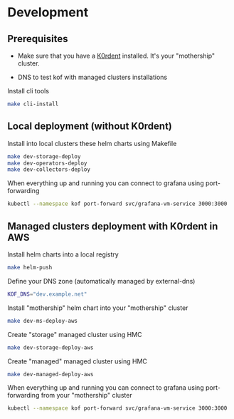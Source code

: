 # Development

## Prerequisites

* Make sure that you have a [K0rdent](https://github.com/K0rdent/kcm/blob/main/docs/dev.md) installed.
It's your "mothership" cluster.

* DNS to test kof with managed clusters installations

Install cli tools

```bash
make cli-install
```

## Local deployment (without K0rdent)

Install into local clusters these helm charts using Makefile

```bash
make dev-storage-deploy
make dev-operators-deploy
make dev-collectors-deploy
```

When everything up and running you can connect to grafana using port-forwarding

```bash
kubectl --namespace kof port-forward svc/grafana-vm-service 3000:3000
```

## Managed clusters deployment with K0rdent in AWS

Install helm charts into a local registry

```bash
make helm-push
```

Define your DNS zone (automatically managed by external-dns)

```bash
KOF_DNS="dev.example.net"
```

Install "mothership" helm chart into your "mothership" cluster


```bash
make dev-ms-deploy-aws
```

Create "storage" managed cluster using HMC

```bash
make dev-storage-deploy-aws
```

Create "managed" managed cluster using HMC

```bash
make dev-managed-deploy-aws
```

When everything up and running you can connect to grafana using port-forwarding from your "mothership" cluster

```bash
kubectl --namespace kof port-forward svc/grafana-vm-service 3000:3000
```
